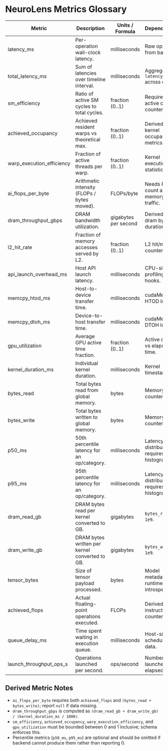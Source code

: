 # NeuroLens Metrics Glossary

| Metric | Description | Units / Formula | Dependencies |
| --- | --- | --- | --- |
| latency_ms | Per-operation wall-clock latency. | milliseconds | Raw op timing from backend. |
| total_latency_ms | Sum of latencies over timeline interval. | milliseconds | Aggregates `latency_ms` across ops. |
| sm_efficiency | Ratio of active SM cycles to total cycles. | fraction (0..1) | Requires SM active cycle counters. |
| achieved_occupancy | Achieved resident warps vs theoretical max. | fraction (0..1) | Derived from kernel occupancy metrics. |
| warp_execution_efficiency | Fraction of active threads per warp. | fraction (0..1) | Kernel execution statistics. |
| ai_flops_per_byte | Arithmetic intensity (FLOPs / bytes moved). | FLOPs/byte | Needs FLOP count and memory traffic. |
| dram_throughput_gbps | DRAM bandwidth utilization. | gigabytes per second | Derived from dram bytes / duration. |
| l2_hit_rate | Fraction of memory accesses served by L2. | fraction (0..1) | L2 hit/miss counters. |
| api_launch_overhead_ms | Host API launch latency. | milliseconds | CPU-side profiling hooks. |
| memcpy_htod_ms | Host-to-device transfer time. | milliseconds | cudaMemcpy HTOD logs. |
| memcpy_dtoh_ms | Device-to-host transfer time. | milliseconds | cudaMemcpy DTOH logs. |
| gpu_utilization | Average GPU active time fraction. | fraction (0..1) | Active cycles vs elapsed time. |
| kernel_duration_ms | Individual kernel duration. | milliseconds | Kernel timestamps. |
| bytes_read | Total bytes read from global memory. | bytes | Memory counters. |
| bytes_write | Total bytes written to global memory. | bytes | Memory counters. |
| p50_ms | 50th percentile latency for an op/category. | milliseconds | Latency distribution; requires histogram. |
| p95_ms | 95th percentile latency for an op/category. | milliseconds | Latency distribution; requires histogram. |
| dram_read_gb | DRAM bytes read per kernel converted to GB. | gigabytes | `bytes_read / 1e9`. |
| dram_write_gb | DRAM bytes written per kernel converted to GB. | gigabytes | `bytes_write / 1e9`. |
| tensor_bytes | Size of tensor payload processed. | bytes | Model metadata or runtime introspection. |
| achieved_flops | Actual floating-point operations executed. | FLOPs | Derived from instruction counters. |
| queue_delay_ms | Time spent waiting in execution queue. | milliseconds | Host-side scheduler data. |
| launch_throughput_ops_s | Operations launched per second. | ops/second | Number of launches / elapsed time. |

## Derived Metric Notes
- `ai_flops_per_byte` requires both `achieved_flops` and `(bytes_read + bytes_write)`; report `null` if data missing.
- `dram_throughput_gbps` is computed as `(dram_read_gb + dram_write_gb) / (kernel_duration_ms / 1000)`.
- `sm_efficiency`, `achieved_occupancy`, `warp_execution_efficiency`, and `gpu_utilization` must be bounded between 0 and 1 inclusive; schema enforces this.
- Percentile metrics (`p50_ms`, `p95_ms`) are optional and should be omitted if backend cannot produce them rather than reporting 0.
